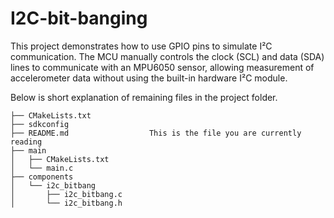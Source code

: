 # I2C-bit-banging
This project demonstrates how to use GPIO pins to simulate I²C communication. The MCU manually controls the clock (SCL) and data (SDA) lines to communicate with an MPU6050 sensor, allowing measurement of accelerometer data without using the built-in hardware I²C module.

Below is short explanation of remaining files in the project folder.

```
├── CMakeLists.txt
├── sdkconfig
├── README.md                  This is the file you are currently reading
├── main
│   ├── CMakeLists.txt
│   └── main.c
├── components
│   └── i2c_bitbang
│       ├── i2c_bitbang.c
│       └── i2c_bitbang.h
